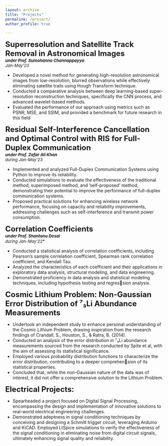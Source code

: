 ```yaml
---
layout: archive
title: "Projects"
permalink: /project/
author_profile: true

---
```


**<font size="5">Superresolution and Satellite Track Removal in Astronomical Images</font>**  
***<font size="2">under Prof. Sumohanna Channappayya</font>***  
*<font size="2">Jan-May’23</font>*  
   * Developed a novel method for generating high-resolution astronomical images from low-resolution, blurred observations while
effectively eliminating satellite trails using Hough Transform technique.
   * Conducted a comparative analysis between deep learning-based super-resolution reconstruction techniques, specifically the
CNN process, and advanced wavelet-based methods.
   * Evaluated the performance of our approach using metrics such as PSNR, MSE, and SSIM, and provided a benchmark for future
research in this field


**<font size="5">Residual Self-Interference Cancellation and Optimal Control with RIS for Full-Duplex Communication</font>**  
***<font size="2">under Prof. Zafar Ali Khan</font>***  
*<font size="2">during Jan-May’23</font>*  
   * Implemented and analyzed Full-Duplex Communication Systems using Python to improve its reliability.
   * Conducted simulations to evaluate the effectiveness of the traditional method, superimposed method, and ’self-proposed’
method, demonstrating their potential to improve the performance of full-duplex communication systems.
   * Proposed practical solutions for enhancing wireless network performance, focusing on capacity and reliability improvements,
addressing challenges such as self-interference and transmit power consumption.


**<font size="5">Correlation Coefficients</font>**  
***<font size="2">under Prof. Shantanu Desai</font>***  
*<font size="2">during Jan-May’22*</font>*  
   * Conducted a statistical analysis of correlation coefficients, including Pearson’s sample correlation coefficient, Spearman rank
correlation coefficient, and Kendall Tau.
   * Analyzed the characteristics of each coefficient and their applications in exploratory data analysis, structural modeling, and
data engineering.
   * Demonstrated proficiency in data analysis and statistical modeling techniques, including hypothesis testing and regression analysis.


**<font size="5">Cosmic Lithium Problem: Non-Gaussian Error Distribution of ⁷₃Li  Abundance Measurements</font>**  
   * Undertook an independent study to enhance personal understanding of the Cosmic Lithium Problem, drawing inspiration from
the research findings of Crandall, S., Houston, S., & Ratra, B. (2014).
   * Conducted an analysis of the error distribution in ⁷₃Li  abundance measurements sourced from the research conducted by Spite
et al, with the aim of assessing its statistical significance.
   * Employed various probability distribution functions to characterize the error distribution, contributing to a deeper comprehension of its statistical properties.
   * Concluded that, while the non-Gaussian nature of the data was of interest, it did not offer a comprehensive solution to the
Lithium Problem.


**<font size="5">Electrical Projects:</font>**  
   * Spearheaded a project focused on Digital Signal Processing, encompassing the design and implementation of innovative
solutions to real-world electrical engineering challenges.
   * Demonstrated adeptness in signal conditioning techniques by conceiving and designing a Schmitt trigger circuit, leveraging
Arduino and KiCAD. Employed LtSpice simulations to verify the effectiveness of the signal conditioning in eliminating noise
from digital circuit signals, ultimately enhancing signal quality and reliability.
